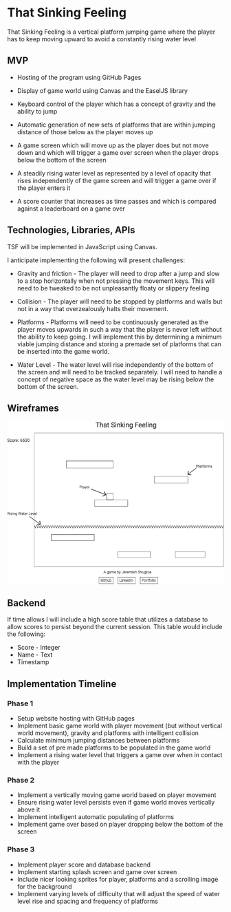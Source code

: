 # That Sinking Feeling
That Sinking Feeling is a vertical platform jumping game where the player has to keep moving upward to avoid a constantly rising water level

## MVP

- Hosting of the program using GitHub Pages

- Display of game world using Canvas and the EaselJS library

- Keyboard control of the player which has a concept of gravity and the ability to jump

- Automatic generation of new sets of platforms that are within jumping distance of those below as the player moves up

- A game screen which will move up as the player does but not move down and which will trigger a game over screen when the player drops below the bottom of the screen

- A steadily rising water level as represented by a level of opacity that rises independently of the game screen and will trigger a game over if the player enters it

- A score counter that increases as time passes and which is compared against a leaderboard on a game over

## Technologies, Libraries, APIs

TSF will be implemented in JavaScript using Canvas.

I anticipate implementing the following will present challenges:

- Gravity and friction - The player will need to drop after a jump and slow to a stop horizontally when not pressing the movement keys. This will need to be tweaked to be not unpleasantly floaty or slippery feeling

- Collision - The player will need to be stopped by platforms and walls but not in a way that overzealously halts their movement.

- Platforms - Platforms will need to be continuously generated as the player moves upwards in such a way that the player is never left without the ability to keep going. I will implement this by determining a minimum viable jumping distance and storing a premade set of platforms that can be inserted into the game world.

- Water Level - The water level will rise independently of the bottom of the screen and will need to be tracked separately. I will need to handle a concept of negative space as the water level may be rising below the bottom of the screen.

## Wireframes

![alt text](https://github.com/jpshugrue/That-Sinking-Feeling/blob/master/images/BasicTemplate.png "Basic Wireframe")

## Backend

If time allows I will include a high score table that utilizes a database to allow scores to persist beyond the current session. This table would include the following:

- Score - Integer
- Name - Text
- Timestamp

## Implementation Timeline

### Phase 1

- Setup website hosting with GitHub pages
- Implement basic game world with player movement (but without vertical world movement), gravity and platforms with intelligent collision
- Calculate minimum jumping distances between platforms
- Build a set of pre made platforms to be populated in the game world
- Implement a rising water level that triggers a game over when in contact with the player

### Phase 2
- Implement a vertically moving game world based on player movement
- Ensure rising water level persists even if game world moves vertically above it
- Implement intelligent automatic populating of platforms
- Implement game over based on player dropping below the bottom of the screen

### Phase 3
- Implement player score and database backend
- Implement starting splash screen and game over screen
- Include nicer looking sprites for player, platforms and a scrolling image for the background
- Implement varying levels of difficulty that will adjust the speed of water level rise and spacing and frequency of platforms
